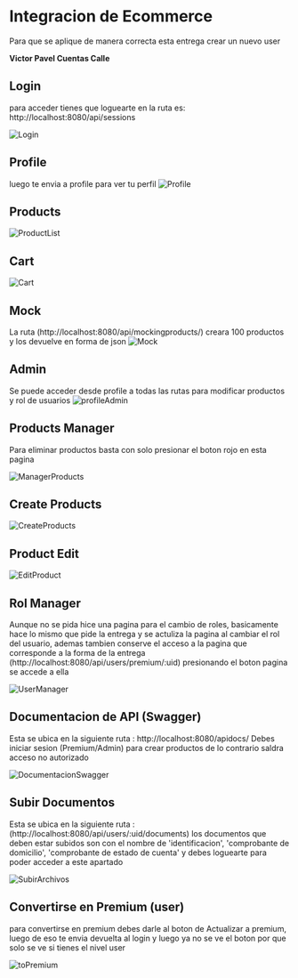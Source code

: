# Integracion de Ecommerce
Para que se aplique de manera correcta esta entrega crear un nuevo user


**Victor Pavel Cuentas Calle**

## Login
para acceder tienes que loguearte en la ruta es: http://localhost:8080/api/sessions

![Login](https://github.com/VictorPavelCC/PracticaIntegradoraCuentas/blob/main/src/img/login.png?raw=true)

## Profile
luego te envia a profile para ver tu perfil
![Profile](https://github.com/VictorPavelCC/PracticaIntegradoraCuentas/blob/main/src/img/profile.png?raw=true)

## Products

![ProductList](https://github.com/VictorPavelCC/PracticaIntegradoraCuentas/blob/main/src/img/productList.png?raw=true)

## Cart

![Cart](https://github.com/VictorPavelCC/PracticaIntegradoraCuentas/blob/main/src/img/cart.png?raw=true)

## Mock
La ruta (http://localhost:8080/api/mockingproducts/) creara 100 productos y los devuelve en forma de json
![Mock](https://github.com/VictorPavelCC/PracticaIntegradoraCuentas/blob/main/src/img/mockingProducts.png?raw=true)

## Admin
Se puede acceder desde profile a todas las rutas para modificar productos y rol de usuarios
![profileAdmin](https://github.com/VictorPavelCC/PracticaIntegradoraCuentas/blob/main/src/img/ProfileAdmin.png?raw=true)

## Products Manager 

Para eliminar productos basta con solo presionar el boton rojo en esta pagina

![ManagerProducts](https://github.com/VictorPavelCC/PracticaIntegradoraCuentas/blob/main/src/img/ManagerProducts.png?raw=true)

## Create Products

![CreateProducts](https://github.com/VictorPavelCC/PracticaIntegradoraCuentas/blob/main/src/img/CreateProducts.png?raw=true)

## Product Edit

![EditProduct](https://github.com/VictorPavelCC/PracticaIntegradoraCuentas/blob/main/src/img/EditProduct.png?raw=true)

## Rol Manager

Aunque no se pida hice una pagina para el cambio de roles, basicamente hace lo mismo que pide la entrega y se actuliza la pagina  al cambiar el rol del usuario,
ademas tambien conserve el acceso a la pagina que corresponde a la forma de la entrega (http://localhost:8080/api/users/premium/:uid) presionando el boton pagina se accede a ella

![UserManager](https://github.com/VictorPavelCC/PracticaIntegradoraCuentas/blob/main/src/img/UserManager.png?raw=true)


## Documentacion de API (Swagger)

Esta se ubica en la siguiente ruta : http://localhost:8080/apidocs/
Debes iniciar sesion (Premium/Admin) para crear productos de lo contrario saldra acceso no autorizado

![DocumentacionSwagger](https://github.com/VictorPavelCC/PracticaIntegradoraCuentas/blob/main/src/img/DocumentacionSwagger.png?raw=true)


## Subir Documentos

Esta se ubica en la siguiente ruta : (http://localhost:8080/api/users/:uid/documents)
los documentos que deben estar subidos son con el nombre de     'identificacion', 'comprobante de domicilio', 'comprobante de estado de cuenta'
y debes loguearte para poder acceder a este apartado

![SubirArchivos](https://github.com/VictorPavelCC/PracticaIntegradoraCuentas/blob/main/src/img/SubirArchivos.png?raw=true)

## Convertirse en Premium (user)

para convertirse en premium debes darle al boton de Actualizar a premium, luego de eso te envia devuelta al login y luego ya no se ve el boton por que solo se ve si tienes el nivel user

![toPremium](https://github.com/VictorPavelCC/PracticaIntegradoraCuentas/blob/main/src/img/toPremium.png?raw=true)